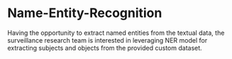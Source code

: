 # Name-Entity-Recognition
Having the opportunity to extract named entities from the textual data, the surveillance research team is interested in leveraging NER model for extracting subjects and objects from the provided custom dataset. 
